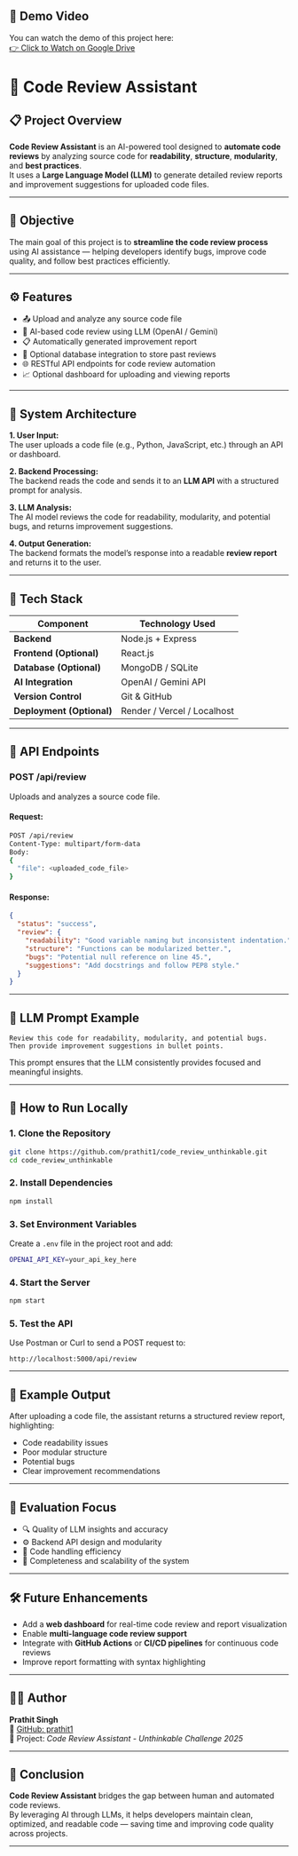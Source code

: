 ## 🎥 Demo Video

You can watch the demo of this project here:  
[👉 Click to Watch on Google Drive](https://drive.google.com/file/d/1SUXIw69IT19MAXnoxIuTWFyFIg9c3YnT/view?usp=sharing)





# 🧠 Code Review Assistant

## 📋 Project Overview
**Code Review Assistant** is an AI-powered tool designed to **automate code reviews** by analyzing source code for **readability**, **structure**, **modularity**, and **best practices**.  
It uses a **Large Language Model (LLM)** to generate detailed review reports and improvement suggestions for uploaded code files.

---

## 🎯 Objective
The main goal of this project is to **streamline the code review process** using AI assistance — helping developers identify bugs, improve code quality, and follow best practices efficiently.

---

## ⚙️ Features
- 📤 Upload and analyze any source code file
- 🤖 AI-based code review using LLM (OpenAI / Gemini)
- 📋 Automatically generated improvement report
- 💾 Optional database integration to store past reviews
- 🌐 RESTful API endpoints for code review automation
- 📈 Optional dashboard for uploading and viewing reports

---

## 🧱 System Architecture

**1. User Input:**  
The user uploads a code file (e.g., Python, JavaScript, etc.) through an API or dashboard.

**2. Backend Processing:**  
The backend reads the code and sends it to an **LLM API** with a structured prompt for analysis.

**3. LLM Analysis:**  
The AI model reviews the code for readability, modularity, and potential bugs, and returns improvement suggestions.

**4. Output Generation:**  
The backend formats the model’s response into a readable **review report** and returns it to the user.

---

## 🧰 Tech Stack

| Component | Technology Used |
|------------|------------------|
| **Backend** | Node.js + Express |
| **Frontend (Optional)** | React.js |
| **Database (Optional)** | MongoDB / SQLite |
| **AI Integration** | OpenAI / Gemini API |
| **Version Control** | Git & GitHub |
| **Deployment (Optional)** | Render / Vercel / Localhost |

---

## 🧩 API Endpoints

### **POST /api/review**
Uploads and analyzes a source code file.

#### **Request:**
```bash
POST /api/review
Content-Type: multipart/form-data
Body:
{
  "file": <uploaded_code_file>
}
```

#### **Response:**
```json
{
  "status": "success",
  "review": {
    "readability": "Good variable naming but inconsistent indentation.",
    "structure": "Functions can be modularized better.",
    "bugs": "Potential null reference on line 45.",
    "suggestions": "Add docstrings and follow PEP8 style."
  }
}
```

---

## 🧠 LLM Prompt Example
```text
Review this code for readability, modularity, and potential bugs.
Then provide improvement suggestions in bullet points.
```

This prompt ensures that the LLM consistently provides focused and meaningful insights.

---

## 🚀 How to Run Locally

### **1. Clone the Repository**
```bash
git clone https://github.com/prathit1/code_review_unthinkable.git
cd code_review_unthinkable
```

### **2. Install Dependencies**
```bash
npm install
```

### **3. Set Environment Variables**
Create a `.env` file in the project root and add:
```bash
OPENAI_API_KEY=your_api_key_here
```

### **4. Start the Server**
```bash
npm start
```

### **5. Test the API**
Use Postman or Curl to send a POST request to:
```
http://localhost:5000/api/review
```

---

## 🧾 Example Output
After uploading a code file, the assistant returns a structured review report, highlighting:
- Code readability issues
- Poor modular structure
- Potential bugs
- Clear improvement recommendations

---

## 🧭 Evaluation Focus
- 🔍 Quality of LLM insights and accuracy
- ⚙️ Backend API design and modularity
- 🧱 Code handling efficiency
- 🧩 Completeness and scalability of the system

---

## 🛠️ Future Enhancements
- Add a **web dashboard** for real-time code review and report visualization  
- Enable **multi-language code review support**  
- Integrate with **GitHub Actions** or **CI/CD pipelines** for continuous code reviews  
- Improve report formatting with syntax highlighting  

---

## 🧑‍💻 Author
**Prathit Singh**  
📎 [GitHub: prathit1](https://github.com/prathit1)  
💼 Project: *Code Review Assistant - Unthinkable Challenge 2025*

---

## 🏁 Conclusion
**Code Review Assistant** bridges the gap between human and automated code reviews.  
By leveraging AI through LLMs, it helps developers maintain clean, optimized, and readable code — saving time and improving code quality across projects.

---
